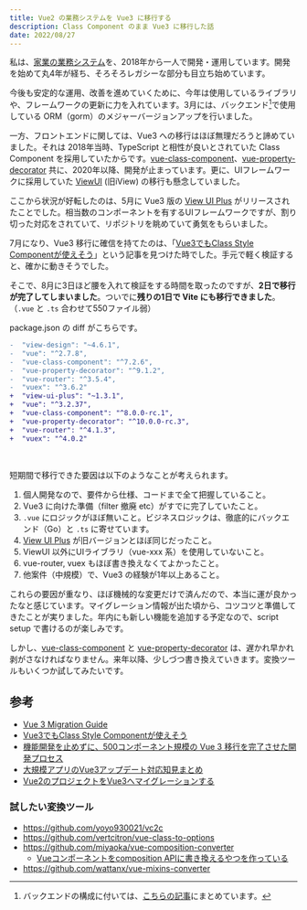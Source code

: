 ```yaml
---
title: Vue2 の業務システムを Vue3 に移行する
description: Class Component のまま Vue3 に移行した話
date: 2022/08/27
---
```


私は、[家業の業務システム](https://kkeisuke.com/work.html#%E5%B7%A5%E4%BA%8B%E5%8F%B0%E5%B8%B3%E7%AE%A1%E7%90%86%E3%82%B7%E3%82%B9%E3%83%86%E3%83%A0-2018-%E3%80%9C)を、2018年から一人で開発・運用しています。開発を始めて丸4年が経ち、そろそろレガシーな部分も目立ち始めています。

今後も安定的な運用、改善を進めていくために、今年は使用しているライブラリや、フレームワークの更新に力を入れています。3月には、バックエンド[^1]で使用している ORM（gorm）のメジャーバージョンアップを行いました。

一方、フロントエンドに関しては、Vue3 への移行はほぼ無理だろうと諦めていました。それは 2018年当時、TypeScript と相性が良いとされていた Class Component を採用していたからです。[vue-class-component](https://github.com/vuejs/vue-class-component)、[vue-property-decorator](https://github.com/kaorun343/vue-property-decorator) 共に、2020年以降、開発が止まっています。更に、UIフレームワークに採用していた [ViewUI](https://github.com/view-design/ViewUI) (旧iView) の移行も懸念していました。

ここから状況が好転したのは、5月に Vue3 版の [View UI Plus](https://github.com/view-design/ViewUIPlus) がリリースされたことでした。相当数のコンポーネントを有するUIフレームワークですが、割り切った対応をされていて、リポジトリを眺めていて勇気をもらいました。

7月になり、Vue3 移行に確信を持てたのは、「[Vue3でもClass Style Componentが使えそう](https://note.com/shunex/n/n50cd8e1ec4fe)」という記事を見つけた時でした。手元で軽く検証すると、確かに動きそうでした。

そこで、8月に3日ほど腰を入れて検証をする時間を取ったのですが、**2日で移行が完了してしまいました**。ついでに**残りの1日で Vite にも移行できました**。（`.vue` と `.ts` 合わせて550ファイル弱）

package.json の diff がこちらです。

```diff
-  "view-design": "~4.6.1",
-  "vue": "^2.7.8",
-  "vue-class-component": "^7.2.6",
-  "vue-property-decorator": "^9.1.2",
-  "vue-router": "^3.5.4",
-  "vuex": "^3.6.2"
+  "view-ui-plus": "~1.3.1",
+  "vue": "^3.2.37",
+  "vue-class-component": "^8.0.0-rc.1",
+  "vue-property-decorator": "^10.0.0-rc.3",
+  "vue-router": "^4.1.3",
+  "vuex": "^4.0.2"
```
<br>

短期間で移行できた要因は以下のようなことが考えられます。

1. 個人開発なので、要件から仕様、コードまで全て把握していること。
2. Vue3 に向けた準備（filter 撤廃 etc）がすでに完了していたこと。
3. `.vue` にロジックがほぼ無いこと。ビジネスロジックは、徹底的にバックエンド（Go）と `.ts` に寄せています。
4. [View UI Plus](https://github.com/view-design/ViewUIPlus) が旧バージョンとほぼ同じだったこと。
5. ViewUI 以外にUIライブラリ（vue-xxx 系）を使用していないこと。
6. vue-router, vuex もほぼ書き換えなくてよかったこと。
7. 他案件（中規模）で、Vue3 の経験が1年以上あること。

これらの要因が重なり、ほぼ機械的な変更だけで済んだので、本当に運が良かったなと感じています。マイグレーション情報が出た頃から、コツコツと準備してきたことが実りました。年内にも新しい機能を追加する予定なので、script setup で書けるのが楽しみです。

しかし、[vue-class-component](https://github.com/vuejs/vue-class-component) と [vue-property-decorator](https://github.com/kaorun343/vue-property-decorator) は、遅かれ早かれ剥がさなければなりません。来年以降、少しづつ書き換えていきます。変換ツールもいくつか試してみたいです。

## 参考

- [Vue 3 Migration Guide](https://v3-migration.vuejs.org/)
- [Vue3でもClass Style Componentが使えそう](https://note.com/shunex/n/n50cd8e1ec4fe)
- [機能開発を止めずに、500コンポーネント規模の Vue 3 移行を完了させた開発プロセス](https://studist.tech/migration-to-vue-3-4b4c4fad0324)
- [大規模アプリのVue3アップデート対応知見まとめ](https://zenn.dev/yodaka/articles/84dc716de1d349)
- [Vue2のプロジェクトをVue3へマイグレーションする](https://zenn.dev/azukiazusa/articles/c8d76eb56f5fd8)

### 試したい変換ツール

- https://github.com/yoyo930021/vc2c
- https://github.com/vertcitron/vue-class-to-options
- https://github.com/miyaoka/vue-composition-converter
  - [Vueコンポーネントをcomposition APIに書き換えるやつを作っている](https://miyaoka.dev/posts/2021-02-15-vue-composition-converter)
- https://github.com/wattanx/vue-mixins-converter

[^1]: バックエンドの構成に付いては、[こちらの記事](/articles/20210125_web_api_go)にまとめています。

